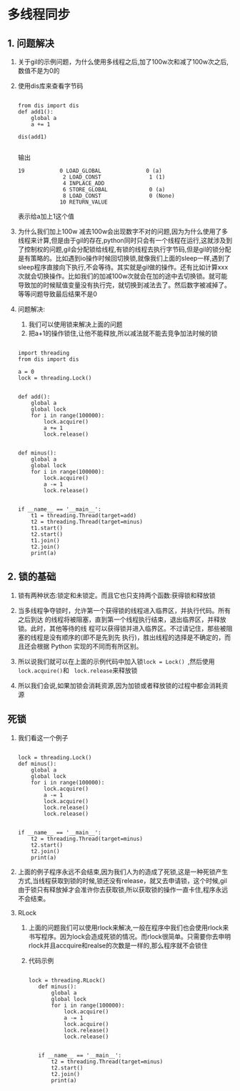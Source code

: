 # 多线程同步

## 1. 问题解决

1. 关于gil的示例问题，为什么使用多线程之后,加了100w次和减了100w次之后,数值不是为0的
2. 使用dis库来查看字节码

    ```
    
    from dis import dis
    def add1():
        global a
        a += 1

    dis(add1)
    
    
    ```
    
    输出
    
    ```
    19           0 LOAD_GLOBAL              0 (a)
	              2 LOAD_CONST               1 (1)
	              4 INPLACE_ADD
	              6 STORE_GLOBAL             0 (a)
	              8 LOAD_CONST               0 (None)
	             10 RETURN_VALUE
    ```
    
    表示给a加上1这个值
    
3. 为什么我们加上100w 减去100w会出现数字不对的问题,因为为什么使用了多线程来计算,但是由于gil的存在,python同时只会有一个线程在运行,这就涉及到了控制权的问题,gil会分配锁给线程,有锁的线程去执行字节码,但是gil的锁分配是有策略的。比如遇到io操作时候回切换锁,就像我们上面的sleep一样,遇到了sleep程序直接向下执行,不会等待。其实就是gil做的操作。还有比如计算xxx次就会切换操作。比如我们的加减100w次就会在加的途中去切换锁。就可能导致加的时候赋值变量没有执行完，就切换到减法去了。然后数字被减掉了。等等问题导致最后结果不是0

4. 问题解决:

    1. 我们可以使用锁来解决上面的问题
    2. 把a+1的操作锁住,让他不能释放,所以减法就不能去竞争加法时候的锁

    ```
    
    import threading
	from dis import dis
	
	a = 0
	lock = threading.Lock()
	
	
	def add():
	    global a
	    global lock
	    for i in range(100000):
	        lock.acquire()
	        a += 1
	        lock.release()
	
	
	def minus():
	    global a
	    global lock
	    for i in range(100000):
	        lock.acquire()
	        a -= 1
	        lock.release()
	
	
	if __name__ == '__main__':
	    t1 = threading.Thread(target=add)
	    t2 = threading.Thread(target=minus)
	    t1.start()
	    t2.start()
	    t1.join()
	    t2.join()
	    print(a)

    ```
    
  
## 2. 锁的基础



1. 锁有两种状态:锁定和未锁定。而且它也只支持两个函数:获得锁和释放锁
2. 当多线程争夺锁时，允许第一个获得锁的线程进入临界区，并执行代码。所有之后到达 的线程将被阻塞，直到第一个线程执行结束，退出临界区，并释放锁。此时，其他等待的线 程可以获得锁并进入临界区。不过请记住，那些被阻塞的线程是没有顺序的(即不是先到先 执行)，胜出线程的选择是不确定的，而且还会根据 Python 实现的不同而有所区别。

3. 所以说我们就可以在上面的示例代码中加入锁```lock = Lock() ```,然后使用 ``` lock.acquire() ```和 ```  lock.release ```来释放锁
4. 所以我们会说,如果加锁会消耗资源,因为加锁或者释放锁的过程中都会消耗资源

 
## 死锁

1. 我们看这一个例子

    ```
    
    lock = threading.Lock()
	def minus():
	    global a
	    global lock
	    for i in range(100000):
	        lock.acquire()
	        a -= 1
	        lock.acquire()
	        lock.release()
	        lock.release()
	
	
	if __name__ == '__main__':
	    t2 = threading.Thread(target=minus)
	    t2.start()
	    t2.join()
	    print(a)
    
    ```
    
2. 上面的例子程序永远不会结束,因为我们人为的造成了死锁,这是一种死锁产生方式,当线程获取到锁的时候,锁还没有release，就又去申请锁，这个时候,gil由于锁只有释放掉才会准许你去获取锁,所以获取锁的操作一直卡住,程序永远不会结束。

3. RLock 



    1. 上面的问题我们可以使用rlock来解决,一般在程序中我们也会使用rlock来书写程序。因为lock会造成死锁的情况。而rlock很简单。只需要你去申明rlock并且accquire和realse的次数是一样的,那么程序就不会锁住
    2. 代码示例

         ```
         
         lock = threading.RLock()
			def minus():
			    global a
			    global lock
			    for i in range(100000):
			        lock.acquire()
			        a -= 1
			        lock.acquire()
			        lock.release()
			        lock.release()
			
			
			if __name__ == '__main__':
			    t2 = threading.Thread(target=minus)
			    t2.start()
			    t2.join()
			    print(a)
         ```


 

